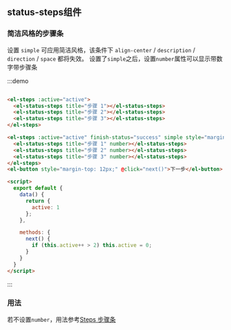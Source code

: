 ## status-steps组件

### 简洁风格的步骤条
设置 `simple` 可应用简洁风格，该条件下 `align-center` / `description` / `direction` / `space` 都将失效。
设置了`simple`之后，设置`number`属性可以显示带数字带步骤条

:::demo
```html

<el-steps :active="active">
  <el-status-steps title="步骤 1"></el-status-steps>
  <el-status-steps title="步骤 2"></el-status-steps>
  <el-status-steps title="步骤 3"></el-status-steps>
</el-steps>

<el-steps :active="active" finish-status="success" simple style="margin-top: 20px">
  <el-status-steps title="步骤 1" number></el-status-steps>
  <el-status-steps title="步骤 2" number></el-status-steps>
  <el-status-steps title="步骤 3" number></el-status-steps>
</el-steps>
<el-button style="margin-top: 12px;" @click="next()">下一步</el-button>

<script>
  export default {
    data() {
      return {
        active: 1
      };
    },

    methods: {
      next() {
        if (this.active++ > 2) this.active = 0;
      }
    }
  }
</script>
```
:::
### 用法
若不设置`number`，用法参考[Steps 步骤条](https://element.eleme.cn/#/zh-CN/component/steps)
